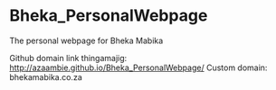 # Bheka_PersonalWebpage
The personal webpage for Bheka Mabika

Github domain link thingamajig: http://azaambie.github.io/Bheka_PersonalWebpage/
Custom domain: bhekamabika.co.za
